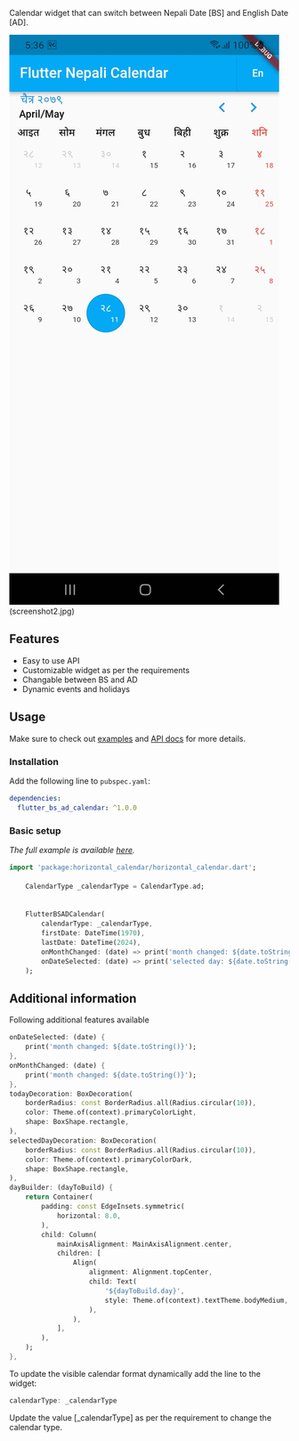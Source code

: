 
Calendar widget that can switch between Nepali Date [BS] and English Date [AD].

![Image](screenshot1.jpg)(screenshot2.jpg)


## Features

* Easy to use API
* Customizable widget as per the requirements
* Changable between BS and AD
* Dynamic events and holidays

## Usage

Make sure to check out [examples](https://github.com/BwesShr/flutter_bs_ad_calendar/blob/main/example) and [API docs](https://pub.dev/documentation/flutter_bs_ad_calendar/latest/) for more details.
### Installation

Add the following line to `pubspec.yaml`:

```yaml
dependencies:
  flutter_bs_ad_calendar: ^1.0.0
```

### Basic setup

*The full example is available [here](https://github.com/BwesShr/flutter_bs_ad_calendar/blob/main/example/lib/main.dart).*

```dart
import 'package:horizontal_calendar/horizontal_calendar.dart';

    CalendarType _calendarType = CalendarType.ad;


    FlutterBSADCalendar(
        calendarType: _calendarType,
        firstDate: DateTime(1970),
        lastDate: DateTime(2024),
        onMonthChanged: (date) => print('month changed: ${date.toString()}'),
        onDateSelected: (date) => print('selected day: ${date.toString()}'),
    );
```

## Additional information

Following additional features available

```dart
onDateSelected: (date) {
    print('month changed: ${date.toString()}');
},
onMonthChanged: (date) {
    print('month changed: ${date.toString()}');
},
todayDecoration: BoxDecoration(
    borderRadius: const BorderRadius.all(Radius.circular(10)),
    color: Theme.of(context).primaryColorLight,
    shape: BoxShape.rectangle,
),
selectedDayDecoration: BoxDecoration(
    borderRadius: const BorderRadius.all(Radius.circular(10)),
    color: Theme.of(context).primaryColorDark,
    shape: BoxShape.rectangle,
),
dayBuilder: (dayToBuild) {
    return Container(
        padding: const EdgeInsets.symmetric(
            horizontal: 8.0,
        ),
        child: Column(
            mainAxisAlignment: MainAxisAlignment.center,
            children: [
                Align(
                    alignment: Alignment.topCenter,
                    child: Text(
                        '${dayToBuild.day}',
                        style: Theme.of(context).textTheme.bodyMedium,
                    ),
                ),
            ],
        ),
    );
},
```

To update the visible calendar format dynamically add the line to the widget:

```dart
calendarType: _calendarType
```

Update the value [_calendarType] as per the requirement to change the calendar type.
